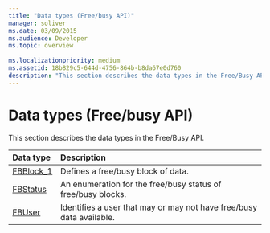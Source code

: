 ```yaml
---
title: "Data types (Free/busy API)"
manager: soliver
ms.date: 03/09/2015
ms.audience: Developer
ms.topic: overview
 
ms.localizationpriority: medium
ms.assetid: 18b829c5-644d-4756-864b-b8da67e0d760
description: "This section describes the data types in the Free/Busy API."
---
```


# Data types (Free/busy API)

This section describes the data types in the Free/Busy API.
  
|**Data type**|**Description**|
|:-----|:-----|
|[FBBlock_1](fbblock_1.md) <br/> |Defines a free/busy block of data.  <br/> |
|[FBStatus](fbstatus.md) <br/> |An enumeration for the free/busy status of free/busy blocks.  <br/> |
|[FBUser](fbuser.md) <br/> |Identifies a user that may or may not have free/busy data available.  <br/> |
   

